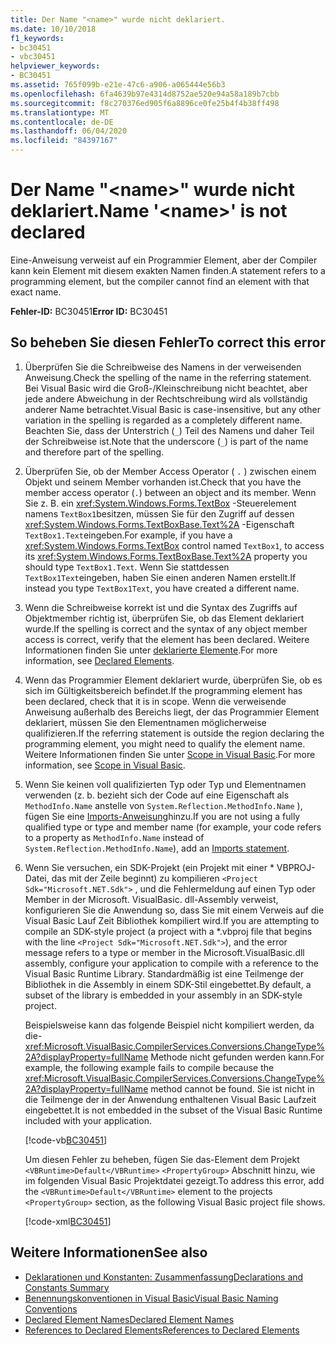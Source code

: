 ```yaml
---
title: Der Name "<name>" wurde nicht deklariert.
ms.date: 10/10/2018
f1_keywords:
- bc30451
- vbc30451
helpviewer_keywords:
- BC30451
ms.assetid: 765f099b-e21e-47c6-a906-a065444e56b3
ms.openlocfilehash: 6fa4639b97e4314d8752ae520e94a58a189b7cbb
ms.sourcegitcommit: f8c270376ed905f6a8896ce0fe25b4f4b38ff498
ms.translationtype: MT
ms.contentlocale: de-DE
ms.lasthandoff: 06/04/2020
ms.locfileid: "84397167"
---
```

# <a name="name-name-is-not-declared"></a><span data-ttu-id="cf3c9-102">Der Name "\<name>" wurde nicht deklariert.</span><span class="sxs-lookup"><span data-stu-id="cf3c9-102">Name '\<name>' is not declared</span></span>
<span data-ttu-id="cf3c9-103">Eine-Anweisung verweist auf ein Programmier Element, aber der Compiler kann kein Element mit diesem exakten Namen finden.</span><span class="sxs-lookup"><span data-stu-id="cf3c9-103">A statement refers to a programming element, but the compiler cannot find an element with that exact name.</span></span>  
  
 <span data-ttu-id="cf3c9-104">**Fehler-ID:** BC30451</span><span class="sxs-lookup"><span data-stu-id="cf3c9-104">**Error ID:** BC30451</span></span>  
  
## <a name="to-correct-this-error"></a><span data-ttu-id="cf3c9-105">So beheben Sie diesen Fehler</span><span class="sxs-lookup"><span data-stu-id="cf3c9-105">To correct this error</span></span>  
  
1. <span data-ttu-id="cf3c9-106">Überprüfen Sie die Schreibweise des Namens in der verweisenden Anweisung.</span><span class="sxs-lookup"><span data-stu-id="cf3c9-106">Check the spelling of the name in the referring statement.</span></span> <span data-ttu-id="cf3c9-107">Bei Visual Basic wird die Groß-/Kleinschreibung nicht beachtet, aber jede andere Abweichung in der Rechtschreibung wird als vollständig anderer Name betrachtet.</span><span class="sxs-lookup"><span data-stu-id="cf3c9-107">Visual Basic is case-insensitive, but any other variation in the spelling is regarded as a completely different name.</span></span> <span data-ttu-id="cf3c9-108">Beachten Sie, dass der Unterstrich (`_`) Teil des Namens und daher Teil der Schreibweise ist.</span><span class="sxs-lookup"><span data-stu-id="cf3c9-108">Note that the underscore (`_`) is part of the name and therefore part of the spelling.</span></span>  
  
2. <span data-ttu-id="cf3c9-109">Überprüfen Sie, ob der Member Access Operator ( `.` ) zwischen einem Objekt und seinem Member vorhanden ist.</span><span class="sxs-lookup"><span data-stu-id="cf3c9-109">Check that you have the member access operator (`.`) between an object and its member.</span></span> <span data-ttu-id="cf3c9-110">Wenn Sie z. B. ein <xref:System.Windows.Forms.TextBox> -Steuerelement namens `TextBox1`besitzen, müssen Sie für den Zugriff auf dessen <xref:System.Windows.Forms.TextBoxBase.Text%2A> -Eigenschaft `TextBox1.Text`eingeben.</span><span class="sxs-lookup"><span data-stu-id="cf3c9-110">For example, if you have a <xref:System.Windows.Forms.TextBox> control named `TextBox1`, to access its <xref:System.Windows.Forms.TextBoxBase.Text%2A> property you should type `TextBox1.Text`.</span></span> <span data-ttu-id="cf3c9-111">Wenn Sie stattdessen `TextBox1Text`eingeben, haben Sie einen anderen Namen erstellt.</span><span class="sxs-lookup"><span data-stu-id="cf3c9-111">If instead you type `TextBox1Text`, you have created a different name.</span></span>  
  
3. <span data-ttu-id="cf3c9-112">Wenn die Schreibweise korrekt ist und die Syntax des Zugriffs auf Objektmember richtig ist, überprüfen Sie, ob das Element deklariert wurde.</span><span class="sxs-lookup"><span data-stu-id="cf3c9-112">If the spelling is correct and the syntax of any object member access is correct, verify that the element has been declared.</span></span> <span data-ttu-id="cf3c9-113">Weitere Informationen finden Sie unter [deklarierte Elemente](../../programming-guide/language-features/declared-elements/index.md).</span><span class="sxs-lookup"><span data-stu-id="cf3c9-113">For more information, see [Declared Elements](../../programming-guide/language-features/declared-elements/index.md).</span></span>  
  
4. <span data-ttu-id="cf3c9-114">Wenn das Programmier Element deklariert wurde, überprüfen Sie, ob es sich im Gültigkeitsbereich befindet.</span><span class="sxs-lookup"><span data-stu-id="cf3c9-114">If the programming element has been declared, check that it is in scope.</span></span> <span data-ttu-id="cf3c9-115">Wenn die verweisende Anweisung außerhalb des Bereichs liegt, der das Programmier Element deklariert, müssen Sie den Elementnamen möglicherweise qualifizieren.</span><span class="sxs-lookup"><span data-stu-id="cf3c9-115">If the referring statement is outside the region declaring the programming element, you might need to qualify the element name.</span></span> <span data-ttu-id="cf3c9-116">Weitere Informationen finden Sie unter [Scope in Visual Basic](../../programming-guide/language-features/declared-elements/scope.md).</span><span class="sxs-lookup"><span data-stu-id="cf3c9-116">For more information, see [Scope in Visual Basic](../../programming-guide/language-features/declared-elements/scope.md).</span></span>  

5. <span data-ttu-id="cf3c9-117">Wenn Sie keinen voll qualifizierten Typ oder Typ und Elementnamen verwenden (z. b. bezieht sich der Code auf eine Eigenschaft als `MethodInfo.Name` anstelle von `System.Reflection.MethodInfo.Name` ), fügen Sie eine [Imports-Anweisung](../statements/imports-statement-net-namespace-and-type.md)hinzu.</span><span class="sxs-lookup"><span data-stu-id="cf3c9-117">If you are not using a fully qualified type or type and member name (for example, your code refers to a property as `MethodInfo.Name` instead of `System.Reflection.MethodInfo.Name`), add an [Imports statement](../statements/imports-statement-net-namespace-and-type.md).</span></span>

6. <span data-ttu-id="cf3c9-118">Wenn Sie versuchen, ein SDK-Projekt (ein Projekt mit einer \* VBPROJ-Datei, das mit der Zeile beginnt) zu kompilieren `<Project Sdk="Microsoft.NET.Sdk">` , und die Fehlermeldung auf einen Typ oder Member in der Microsoft. VisualBasic. dll-Assembly verweist, konfigurieren Sie die Anwendung so, dass Sie mit einem Verweis auf die Visual Basic Lauf Zeit Bibliothek kompiliert wird.</span><span class="sxs-lookup"><span data-stu-id="cf3c9-118">If you are attempting to compile an SDK-style project (a project with a \*.vbproj file that begins with the line `<Project Sdk="Microsoft.NET.Sdk">`), and the error message refers to a type or member in the Microsoft.VisualBasic.dll assembly, configure your application to compile with a reference to the Visual Basic Runtime Library.</span></span> <span data-ttu-id="cf3c9-119">Standardmäßig ist eine Teilmenge der Bibliothek in die Assembly in einem SDK-Stil eingebettet.</span><span class="sxs-lookup"><span data-stu-id="cf3c9-119">By default, a subset of the library is embedded in your assembly in an SDK-style project.</span></span>

   <span data-ttu-id="cf3c9-120">Beispielsweise kann das folgende Beispiel nicht kompiliert werden, da die- <xref:Microsoft.VisualBasic.CompilerServices.Conversions.ChangeType%2A?displayProperty=fullName> Methode nicht gefunden werden kann.</span><span class="sxs-lookup"><span data-stu-id="cf3c9-120">For example, the following example fails to compile because the <xref:Microsoft.VisualBasic.CompilerServices.Conversions.ChangeType%2A?displayProperty=fullName> method cannot be found.</span></span> <span data-ttu-id="cf3c9-121">Sie ist nicht in die Teilmenge der in der Anwendung enthaltenen Visual Basic Laufzeit eingebettet.</span><span class="sxs-lookup"><span data-stu-id="cf3c9-121">It is not embedded in the subset of the Visual Basic Runtime included with your application.</span></span>  

   [!code-vb[BC30451](~/samples/snippets/visualbasic/language-reference/error-messages/bc30451/program1.vb?highlight=7)]

   <span data-ttu-id="cf3c9-122">Um diesen Fehler zu beheben, fügen Sie das-Element dem Projekt `<VBRuntime>Default</VBRuntime>` `<PropertyGroup>` Abschnitt hinzu, wie im folgenden Visual Basic Projektdatei gezeigt.</span><span class="sxs-lookup"><span data-stu-id="cf3c9-122">To address this error, add the `<VBRuntime>Default</VBRuntime>` element to the projects `<PropertyGroup>` section, as the following Visual Basic project file shows.</span></span>

   [!code-xml[BC30451](~/samples/snippets/visualbasic/language-reference/error-messages/bc30451/vbruntime.vbproj?highlight=6)]

## <a name="see-also"></a><span data-ttu-id="cf3c9-123">Weitere Informationen</span><span class="sxs-lookup"><span data-stu-id="cf3c9-123">See also</span></span>

- [<span data-ttu-id="cf3c9-124">Deklarationen und Konstanten: Zusammenfassung</span><span class="sxs-lookup"><span data-stu-id="cf3c9-124">Declarations and Constants Summary</span></span>](../keywords/declarations-and-constants-summary.md)
- [<span data-ttu-id="cf3c9-125">Benennungskonventionen in Visual Basic</span><span class="sxs-lookup"><span data-stu-id="cf3c9-125">Visual Basic Naming Conventions</span></span>](../../programming-guide/program-structure/naming-conventions.md)
- [<span data-ttu-id="cf3c9-126">Declared Element Names</span><span class="sxs-lookup"><span data-stu-id="cf3c9-126">Declared Element Names</span></span>](../../programming-guide/language-features/declared-elements/declared-element-names.md)
- [<span data-ttu-id="cf3c9-127">References to Declared Elements</span><span class="sxs-lookup"><span data-stu-id="cf3c9-127">References to Declared Elements</span></span>](../../programming-guide/language-features/declared-elements/references-to-declared-elements.md)
